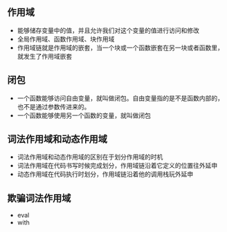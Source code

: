 ## 作用域
- 能够储存变量中的值，并且允许我们对这个变量的值进行访问和修改
- 全局作用域、函数作用域、块作用域
- 作用域链就是作用域的嵌套，当一个块或一个函数嵌套在另一块或者函数里，就发生了作用域嵌套
## 闭包
- 一个函数能够访问自由变量，就叫做闭包。自由变量指的是不是函数内部的，也不是通过参数传进来的。
- 一个函数能够使用另一个函数的变量，就叫做闭包
## 词法作用域和动态作用域
- 词法作用域和动态作用域的区别在于划分作用域的时机
- 词法作用域在代码书写时候完成划分，作用域链沿着它定义的位置往外延申
- 动态作用域在代码执行时划分，作用域链沿着他的调用栈玩外延申
## 欺骗词法作用域
* eval
* with